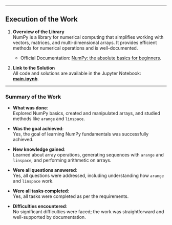 
---

## Execution of the Work  

1. **Overview of the Library**  
   NumPy is a library for numerical computing that simplifies working with vectors, matrices, and multi-dimensional arrays. It provides efficient methods for numerical operations and is well-documented.  
   - Official Documentation: [NumPy: the absolute basics for beginners](https://numpy.org/doc/stable/user/absolute_beginners.html).  

2. **Link to the Solution**  
   All code and solutions are available in the Jupyter Notebook:  
   [**main.ipynb**](path/to/main.ipynb).  

---

### Summary of the Work

- **What was done**:  
  Explored NumPy basics, created and manipulated arrays, and studied methods like `arange` and `linspace`.  

- **Was the goal achieved**:  
  Yes, the goal of learning NumPy fundamentals was successfully achieved.  

- **New knowledge gained**:  
  Learned about array operations, generating sequences with `arange` and `linspace`, and performing arithmetic on arrays.  

- **Were all questions answered**:  
  Yes, all questions were addressed, including understanding how `arange` and `linspace` work.  

- **Were all tasks completed**:  
  Yes, all tasks were completed as per the requirements.  

- **Difficulties encountered**:  
  No significant difficulties were faced; the work was straightforward and well-supported by documentation.  